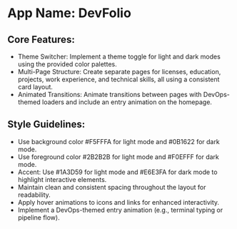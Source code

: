 # **App Name**: DevFolio

## Core Features:

- Theme Switcher: Implement a theme toggle for light and dark modes using the provided color palettes.
- Multi-Page Structure: Create separate pages for licenses, education, projects, work experience, and technical skills, all using a consistent card layout.
- Animated Transitions: Animate transitions between pages with DevOps-themed loaders and include an entry animation on the homepage.

## Style Guidelines:

- Use background color #F5FFFA for light mode and #0B1622 for dark mode.
- Use foreground color #2B2B2B for light mode and #F0EFFF for dark mode.
- Accent: Use #1A3D59 for light mode and #E6E3FA for dark mode to highlight interactive elements.
- Maintain clean and consistent spacing throughout the layout for readability.
- Apply hover animations to icons and links for enhanced interactivity.
- Implement a DevOps-themed entry animation (e.g., terminal typing or pipeline flow).